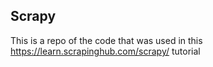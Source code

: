 ## Scrapy

This is a repo of the code that was used in this https://learn.scrapinghub.com/scrapy/ tutorial
